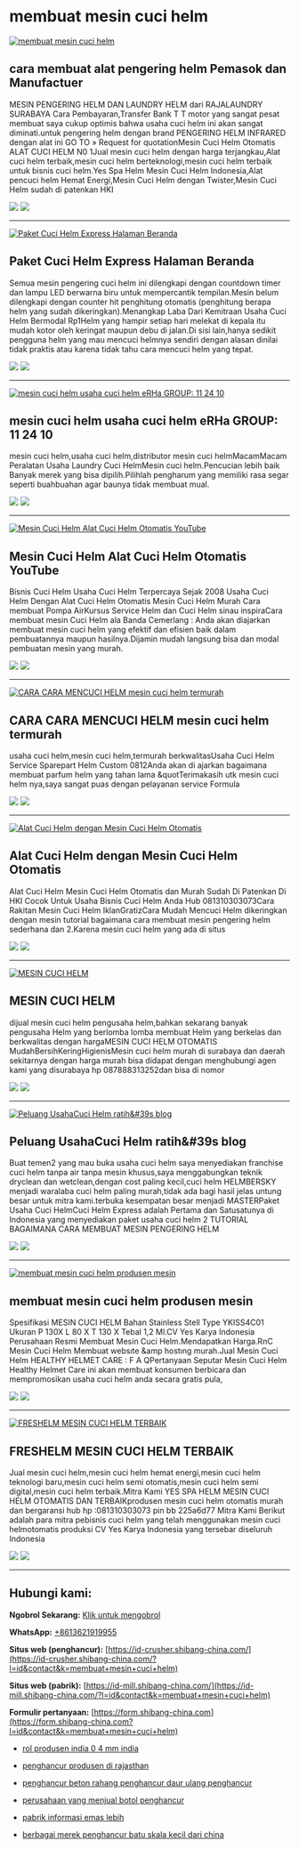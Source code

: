 # membuat mesin cuci helm

<a href="https://swt.shibang-china.com/?l=id&img&k=membuat+mesin+cuci+helm" target="_blank">![membuat mesin cuci helm](http://static.shibang-china.com/all-800x300/684.jpg)</a>

## cara membuat alat pengering helm Pemasok dan Manufactuer
MESIN PENGERING HELM DAN LAUNDRY HELM dari RAJALAUNDRY SURABAYA Cara Pembayaran,Transfer Bank T T motor yang sangat pesat membuat saya cukup optimis bahwa usaha cuci helm ini akan sangat diminati.untuk pengering helm dengan brand PENGERING HELM INFRARED dengan alat ini GO TO » Request for quotationMesin Cuci Helm Otomatis ALAT CUCI HELM N0 1Jual mesin cuci helm dengan harga terjangkau,Alat cuci helm terbaik,mesin cuci helm berteknologi,mesin cuci helm terbaik untuk bisnis cuci helm.Yes Spa Helm Mesin Cuci Helm Indonesia,Alat pencuci helm Hemat Energi,Mesin Cuci Helm dengan Twister,Mesin Cuci Helm sudah di patenkan HKI


<a href="https://whatsapp.shibangsoft.com/WhatsApp.php" target="_blank" title="WhatsApp">![](http://static.shibang-china.com/icon/whatsapp.png)</a> <a href="https://swt.shibang-china.com/?l=id&icon&k=membuat+mesin+cuci+helm" target="_blank">![](http://static.shibang-china.com/icon/chat-id.png)</a>

---

<a href="https://swt.shibang-china.com/?l=id&img&k=membuat+mesin+cuci+helm" target="_blank">![Paket Cuci Helm Express Halaman Beranda](http://static.shibang-china.com/all-800x300/509.jpg)</a>

## Paket Cuci Helm Express Halaman Beranda
Semua mesin pengering cuci helm ini dilengkapi dengan countdown timer dan lampu LED berwarna biru untuk mempercantik tempilan.Mesin belum dilengkapi dengan counter hit penghitung otomatis (penghitung berapa helm yang sudah dikeringkan).Menangkap Laba Dari Kemitraan Usaha Cuci Helm Bermodal Rp1Helm yang hampir setiap hari melekat di kepala itu mudah kotor oleh keringat maupun debu di jalan.Di sisi lain,hanya sedikit pengguna helm yang mau mencuci helmnya sendiri dengan alasan dinilai tidak praktis atau karena tidak tahu cara mencuci helm yang tepat.


<a href="https://whatsapp.shibangsoft.com/WhatsApp.php" target="_blank" title="WhatsApp">![](http://static.shibang-china.com/icon/whatsapp.png)</a> <a href="https://swt.shibang-china.com/?l=id&icon&k=membuat+mesin+cuci+helm" target="_blank">![](http://static.shibang-china.com/icon/chat-id.png)</a>

---

<a href="https://swt.shibang-china.com/?l=id&img&k=membuat+mesin+cuci+helm" target="_blank">![mesin cuci helm usaha cuci helm eRHa GROUP: 11 24 10](http://static.shibang-china.com/all-800x300/103.jpg)</a>

## mesin cuci helm usaha cuci helm eRHa GROUP: 11 24 10
mesin cuci helm,usaha cuci helm,distributor mesin cuci helmMacamMacam Peralatan Usaha Laundry Cuci HelmMesin cuci helm.Pencucian lebih baik Banyak merek yang bisa dipilih.Pilihlah pengharum yang memiliki rasa segar seperti buahbuahan agar baunya tidak membuat mual.


<a href="https://whatsapp.shibangsoft.com/WhatsApp.php" target="_blank" title="WhatsApp">![](http://static.shibang-china.com/icon/whatsapp.png)</a> <a href="https://swt.shibang-china.com/?l=id&icon&k=membuat+mesin+cuci+helm" target="_blank">![](http://static.shibang-china.com/icon/chat-id.png)</a>

---

<a href="https://swt.shibang-china.com/?l=id&img&k=membuat+mesin+cuci+helm" target="_blank">![Mesin Cuci Helm Alat Cuci Helm Otomatis YouTube](http://static.shibang-china.com/all-800x300/36.jpg)</a>

## Mesin Cuci Helm Alat Cuci Helm Otomatis YouTube
Bisnis Cuci Helm Usaha Cuci Helm Terpercaya Sejak 2008 Usaha Cuci Helm Dengan Alat Cuci Helm Otomatis Mesin Cuci Helm Murah Cara membuat Pompa AirKursus Service Helm dan Cuci Helm sinau inspiraCara membuat mesin Cuci Helm ala Banda Cemerlang : Anda akan diajarkan membuat mesin cuci helm yang efektif dan efisien baik dalam pembuatannya maupun hasilnya.Dijamin mudah langsung bisa dan modal pembuatan mesin yang murah.


<a href="https://whatsapp.shibangsoft.com/WhatsApp.php" target="_blank" title="WhatsApp">![](http://static.shibang-china.com/icon/whatsapp.png)</a> <a href="https://swt.shibang-china.com/?l=id&icon&k=membuat+mesin+cuci+helm" target="_blank">![](http://static.shibang-china.com/icon/chat-id.png)</a>

---

<a href="https://swt.shibang-china.com/?l=id&img&k=membuat+mesin+cuci+helm" target="_blank">![CARA CARA MENCUCI HELM mesin cuci helm termurah](http://static.shibang-china.com/all-800x300/1134.jpg)</a>

## CARA CARA MENCUCI HELM mesin cuci helm termurah
usaha cuci helm,mesin cuci helm,termurah berkwalitasUsaha Cuci Helm Service Sparepart Helm Custom 0812Anda akan di ajarkan bagaimana membuat parfum helm yang tahan lama &quotTerimakasih utk mesin cuci helm nya,saya sangat puas dengan pelayanan service Formula


<a href="https://whatsapp.shibangsoft.com/WhatsApp.php" target="_blank" title="WhatsApp">![](http://static.shibang-china.com/icon/whatsapp.png)</a> <a href="https://swt.shibang-china.com/?l=id&icon&k=membuat+mesin+cuci+helm" target="_blank">![](http://static.shibang-china.com/icon/chat-id.png)</a>

---

<a href="https://swt.shibang-china.com/?l=id&img&k=membuat+mesin+cuci+helm" target="_blank">![Alat Cuci Helm dengan Mesin Cuci Helm Otomatis](http://static.shibang-china.com/all-800x300/896.jpg)</a>

## Alat Cuci Helm dengan Mesin Cuci Helm Otomatis
Alat Cuci Helm Mesin Cuci Helm Otomatis dan Murah Sudah Di Patenkan Di HKI Cocok Untuk Usaha Bisnis Cuci Helm Anda Hub 081310303073Cara Rakitan Mesin Cuci Helm IklanGratizCara Mudah Mencuci Helm dikeringkan dengan mesin tutorial bagaimana cara membuat mesin pengering helm sederhana dan 2.Karena mesin cuci helm yang ada di situs


<a href="https://whatsapp.shibangsoft.com/WhatsApp.php" target="_blank" title="WhatsApp">![](http://static.shibang-china.com/icon/whatsapp.png)</a> <a href="https://swt.shibang-china.com/?l=id&icon&k=membuat+mesin+cuci+helm" target="_blank">![](http://static.shibang-china.com/icon/chat-id.png)</a>

---

<a href="https://swt.shibang-china.com/?l=id&img&k=membuat+mesin+cuci+helm" target="_blank">![MESIN CUCI HELM](http://static.shibang-china.com/all-800x300/376.jpg)</a>

## MESIN CUCI HELM
dijual mesin cuci helm pengusaha helm,bahkan sekarang banyak pengusaha Helm yang berlomba lomba membuat Helm yang berkelas dan berkwalitas dengan hargaMESIN CUCI HELM OTOMATIS MudahBersihKeringHigienisMesin cuci helm murah di surabaya dan daerah sekitarnya dengan harga murah bisa didapat dengan menghubungi agen kami yang disurabaya hp 087888313252dan bisa di nomor


<a href="https://whatsapp.shibangsoft.com/WhatsApp.php" target="_blank" title="WhatsApp">![](http://static.shibang-china.com/icon/whatsapp.png)</a> <a href="https://swt.shibang-china.com/?l=id&icon&k=membuat+mesin+cuci+helm" target="_blank">![](http://static.shibang-china.com/icon/chat-id.png)</a>

---

<a href="https://swt.shibang-china.com/?l=id&img&k=membuat+mesin+cuci+helm" target="_blank">![Peluang UsahaCuci Helm ratih&#39s blog](http://static.shibang-china.com/all-800x300/1492.jpg)</a>

## Peluang UsahaCuci Helm ratih&#39s blog
Buat temen2 yang mau buka usaha cuci helm saya menyediakan franchise cuci helm tanpa air tanpa mesin khusus,saya menggabungkan teknik dryclean dan wetclean,dengan cost paling kecil,cuci helm HELMBERSKY menjadi waralaba cuci helm paling murah,tidak ada bagi hasil jelas untung besar untuk mitra kami.terbuka kesempatan besar menjadi MASTERPaket Usaha Cuci HelmCuci Helm Express adalah Pertama dan Satusatunya di Indonesia yang menyediakan paket usaha cuci helm 2 TUTORIAL BAGAIMANA CARA MEMBUAT MESIN PENGERING HELM


<a href="https://whatsapp.shibangsoft.com/WhatsApp.php" target="_blank" title="WhatsApp">![](http://static.shibang-china.com/icon/whatsapp.png)</a> <a href="https://swt.shibang-china.com/?l=id&icon&k=membuat+mesin+cuci+helm" target="_blank">![](http://static.shibang-china.com/icon/chat-id.png)</a>

---

<a href="https://swt.shibang-china.com/?l=id&img&k=membuat+mesin+cuci+helm" target="_blank">![membuat mesin cuci helm produsen mesin](http://static.shibang-china.com/all-800x300/1335.jpg)</a>

## membuat mesin cuci helm produsen mesin
Spesifikasi MESIN CUCI HELM Bahan Stainless Stell Type YKISS4C01 Ukuran P 130X L 80 X T 130 X Tebal 1,2 Ml.CV Yes Karya Indonesia Perusahaan Resmi Membuat Mesin Cuci Helm.Mendapatkan Harga.RnC Mesin Cuci Helm Membuat websıte &amp hostıng murah.Jual Mesin Cuci Helm HEALTHY HELMET CARE : F A QPertanyaan Seputar Mesin Cuci Helm Healthy Helmet Care ini akan membuat konsumen berbicara dan mempromosikan usaha cuci helm anda secara gratis pula,


<a href="https://whatsapp.shibangsoft.com/WhatsApp.php" target="_blank" title="WhatsApp">![](http://static.shibang-china.com/icon/whatsapp.png)</a> <a href="https://swt.shibang-china.com/?l=id&icon&k=membuat+mesin+cuci+helm" target="_blank">![](http://static.shibang-china.com/icon/chat-id.png)</a>

---

<a href="https://swt.shibang-china.com/?l=id&img&k=membuat+mesin+cuci+helm" target="_blank">![FRESHELM MESIN CUCI HELM TERBAIK](http://static.shibang-china.com/all-800x300/233.jpg)</a>

## FRESHELM MESIN CUCI HELM TERBAIK
Jual mesin cuci helm,mesin cuci helm hemat energi,mesin cuci helm teknologi baru,mesin cuci helm semi otomatis,mesin cuci helm semi digital,mesin cuci helm terbaik.Mitra Kami YES SPA HELM MESIN CUCI HELM OTOMATIS DAN TERBAIKprodusen mesin cuci helm otomatis murah dan bergaransi hub hp :081310303073 pin bb 225a6d77 Mitra Kami Berikut adalah para mitra pebisnis cuci helm yang telah menggunakan mesin cuci helmotomatis produksi CV Yes Karya Indonesia yang tersebar diseluruh Indonesia


<a href="https://whatsapp.shibangsoft.com/WhatsApp.php" target="_blank" title="WhatsApp">![](http://static.shibang-china.com/icon/whatsapp.png)</a> <a href="https://swt.shibang-china.com/?l=id&icon&k=membuat+mesin+cuci+helm" target="_blank">![](http://static.shibang-china.com/icon/chat-id.png)</a>

---
## Hubungi kami:

**Ngobrol Sekarang:** [Klik untuk mengobrol](https://swt.shibang-china.com?l=id&contact&k=membuat+mesin+cuci+helm)

**WhatsApp:**  [+8613621919955](https://whatsapp.shibangsoft.com/WhatsApp.php)

**Situs web (penghancur):** [https://id-crusher.shibang-china.com/](https://id-crusher.shibang-china.com/?l=id&contact&k=membuat+mesin+cuci+helm)

**Situs web (pabrik):** [https://id-mill.shibang-china.com/](https://id-mill.shibang-china.com/?l=id&contact&k=membuat+mesin+cuci+helm)

**Formulir pertanyaan:** [https://form.shibang-china.com](https://form.shibang-china.com?l=id&contact&k=membuat+mesin+cuci+helm)

* [rol produsen india 0 4 mm india](../40/rol%20produsen%20india%200%204%20mm%20india.md)

* [penghancur produsen di rajasthan](../40/penghancur%20produsen%20di%20rajasthan.md)

* [penghancur beton rahang penghancur daur ulang penghancur](../40/penghancur%20beton%20rahang%20penghancur%20daur%20ulang%20penghancur.md)

* [perusahaan yang menjual botol penghancur](../40/perusahaan%20yang%20menjual%20botol%20penghancur.md)

* [pabrik informasi emas lebih](../34/pabrik%20informasi%20emas%20lebih.md)

* [berbagai merek penghancur batu skala kecil dari china](../39/berbagai%20merek%20penghancur%20batu%20skala%20kecil%20dari%20china.md)
